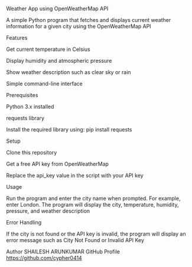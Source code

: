 Weather App using OpenWeatherMap API

A simple Python program that fetches and displays current weather information for a given city using the OpenWeatherMap API

Features

Get current temperature in Celsius

Display humidity and atmospheric pressure

Show weather description such as clear sky or rain

Simple command-line interface

Prerequisites

Python 3.x installed

requests library

Install the required library using: pip install requests

Setup

Clone this repository

Get a free API key from OpenWeatherMap

Replace the api_key value in the script with your API key

Usage

Run the program and enter the city name when prompted. For example, enter London. The program will display the city, temperature, humidity, pressure, and weather description

Error Handling

If the city is not found or the API key is invalid, the program will display an error message such as City Not Found or Invalid API Key

Author
SHAILESH ARUNKUMAR
GitHub Profile https://github.com/cypher0414